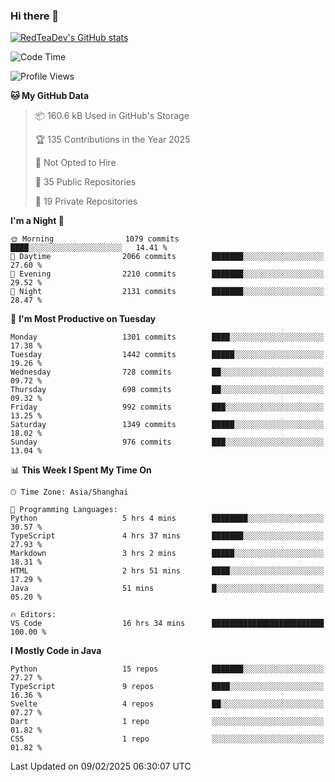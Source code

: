 ### Hi there 👋

<!--
**RedTeaDev/RedTeaDev** is a ✨ _special_ ✨ repository because its `README.md` (this file) appears on your GitHub profile.

Here are some ideas to get you started:

- 🔭 I’m currently working on ...
- 🌱 I’m currently learning ...
- 👯 I’m looking to collaborate on ...
- 🤔 I’m looking for help with ...
- 💬 Ask me about ...
- 📫 How to reach me: ...
- 😄 Pronouns: ...
- ⚡ Fun fact: ...
-->

<!--
[![wakatime](https://wakatime.com/badge/user/6b101ed0-04c0-4490-9283-eb61f2efff96.svg)](https://wakatime.com/@6b101ed0-04c0-4490-9283-eb61f2efff96)
!-->

[![RedTeaDev's GitHub stats](https://github-readme-stats.vercel.app/api?username=RedTeaDev\&include_all_commits=true)](https://github.com/anuraghazra/github-readme-stats)
<!--
[![willianrod's wakatime stats](https://github-readme-stats.vercel.app/api/wakatime?username=RedTeaDev)](https://github.com/anuraghazra/github-readme-stats)
!-->
<!--START_SECTION:waka-->
![Code Time](http://img.shields.io/badge/Code%20Time-2%2C999%20hrs%2041%20mins-blue)

![Profile Views](http://img.shields.io/badge/Profile%20Views-0-blue)

**🐱 My GitHub Data** 

> 📦 160.6 kB Used in GitHub's Storage 
 > 
> 🏆 135 Contributions in the Year 2025
 > 
> 🚫 Not Opted to Hire
 > 
> 📜 35 Public Repositories 
 > 
> 🔑 19 Private Repositories 
 > 
**I'm a Night 🦉** 

```text
🌞 Morning                1079 commits        ████░░░░░░░░░░░░░░░░░░░░░   14.41 % 
🌆 Daytime                2066 commits        ███████░░░░░░░░░░░░░░░░░░   27.60 % 
🌃 Evening                2210 commits        ███████░░░░░░░░░░░░░░░░░░   29.52 % 
🌙 Night                  2131 commits        ███████░░░░░░░░░░░░░░░░░░   28.47 % 
```
📅 **I'm Most Productive on Tuesday** 

```text
Monday                   1301 commits        ████░░░░░░░░░░░░░░░░░░░░░   17.38 % 
Tuesday                  1442 commits        █████░░░░░░░░░░░░░░░░░░░░   19.26 % 
Wednesday                728 commits         ██░░░░░░░░░░░░░░░░░░░░░░░   09.72 % 
Thursday                 698 commits         ██░░░░░░░░░░░░░░░░░░░░░░░   09.32 % 
Friday                   992 commits         ███░░░░░░░░░░░░░░░░░░░░░░   13.25 % 
Saturday                 1349 commits        █████░░░░░░░░░░░░░░░░░░░░   18.02 % 
Sunday                   976 commits         ███░░░░░░░░░░░░░░░░░░░░░░   13.04 % 
```


📊 **This Week I Spent My Time On** 

```text
🕑︎ Time Zone: Asia/Shanghai

💬 Programming Languages: 
Python                   5 hrs 4 mins        ████████░░░░░░░░░░░░░░░░░   30.57 % 
TypeScript               4 hrs 37 mins       ███████░░░░░░░░░░░░░░░░░░   27.93 % 
Markdown                 3 hrs 2 mins        █████░░░░░░░░░░░░░░░░░░░░   18.31 % 
HTML                     2 hrs 51 mins       ████░░░░░░░░░░░░░░░░░░░░░   17.29 % 
Java                     51 mins             █░░░░░░░░░░░░░░░░░░░░░░░░   05.20 % 

🔥 Editors: 
VS Code                  16 hrs 34 mins      █████████████████████████   100.00 % 
```

**I Mostly Code in Java** 

```text
Python                   15 repos            ███████░░░░░░░░░░░░░░░░░░   27.27 % 
TypeScript               9 repos             ████░░░░░░░░░░░░░░░░░░░░░   16.36 % 
Svelte                   4 repos             ██░░░░░░░░░░░░░░░░░░░░░░░   07.27 % 
Dart                     1 repo              ░░░░░░░░░░░░░░░░░░░░░░░░░   01.82 % 
CSS                      1 repo              ░░░░░░░░░░░░░░░░░░░░░░░░░   01.82 % 
```




 Last Updated on 09/02/2025 06:30:07 UTC
<!--END_SECTION:waka-->


